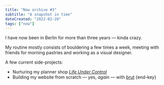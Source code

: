 ```yaml
---
title: "Now archive #3"
subtitle: "A snapshot in time"
dateCreated: "2022-02-20"
tags: ["now"]
---
```


I have now been in Berlin for more than three years — kinda crazy.

My routine mostly consists of bouldering a few times a week, meeting with friends for morning pastries and working as a visual designer.

A few current side-projects:

- Nurturing my planner shop _[Life Under Control](https://www.etsy.com/shop/LifeUnderControl/)_
- Building my website from scratch — yes, _again_ — with [brut](https://github.com/robinmetral/brut/) {end-key}
